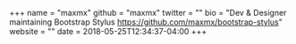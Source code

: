 +++
name = "maxmx"
github = "maxmx"
twitter = ""
bio = "Dev & Designer maintaining Bootstrap Stylus https://github.com/maxmx/bootstrap-stylus"
website = ""
date = 2018-05-25T12:34:37-04:00
+++
